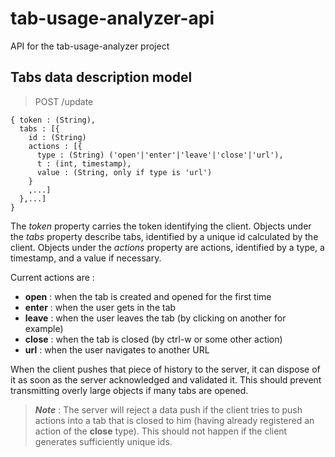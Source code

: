 # tab-usage-analyzer-api

API for the tab-usage-analyzer project

## Tabs data description model

> POST /update

```
{ token : (String),
  tabs : [{
    id : (String)
    actions : [{
      type : (String) ('open'|'enter'|'leave'|'close'|'url'),
      t : (int, timestamp),
      value : (String, only if type is 'url')
    }
    ,...]
  },...]
}
```

The *token* property carries the token identifying the client.
Objects under the *tabs* property describe tabs, identified by a unique id calculated by the client.
Objects under the *actions* property are actions, identified by a type, a timestamp, and a value if necessary.

Current actions are :

- **open** : when the tab is created and opened for the first time
- **enter** : when the user gets in the tab
- **leave** : when the user leaves the tab (by clicking on another for example)
- **close** : when the tab is closed (by ctrl-w or some other action)
- **url** : when the user navigates to another URL

When the client pushes that piece of history to the server, it can dispose of it as soon as the server acknowledged and validated it. This should prevent transmitting overly large objects if many tabs are opened.

> ***Note*** : The server will reject a data push if the client tries to push actions into a tab that is closed to him (having already registered an action of the **close** type). This should not happen if the client generates sufficiently unique ids.
